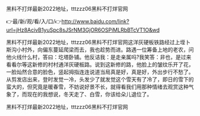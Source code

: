 黑料不打烊最新2022地址，tttzzz06黑料不打烊官网

👉最/新/观/看/入/口/👉http://www.baidu.com/link?url=jHz8AcivB1yuSpc8sJSrNM3GjOR6OSPiMLRbBTcVT1O&wd

黑料不打烊最新2022地址，tttzzz06黑料不打烊官网这洋灰硬板铁路经过上垤卜斯沟小村外，向偏东蔓延爬梁而去，我也趁势而进。路遇一位筹备上地的老农，问他火线什么村，答曰：圪塔卧铺。他反诘我：是走亲属吗?我笑答：非也，是过来看看尔等这新修的村村通洋灰硬板路。说到这新修的路，他脸上的皱纹乐开了花，一脸灿然合意的脸色，竖起拇指连连说道当局真是好，真是好，外出步行不愁了。
从剪发店出来，登时发觉一冷，头发少了就发觉这个雪天有了冷了，即日的雪下的蛮大的，但究竟是暖春雪，不妨说好景不长，就得看我们用那种情绪去观赏这种气象了，而现在的我想说，冬天走了、白雪，你该给朵儿退位了。


黑料不打烊最新2022地址，tttzzz06黑料不打烊官网
